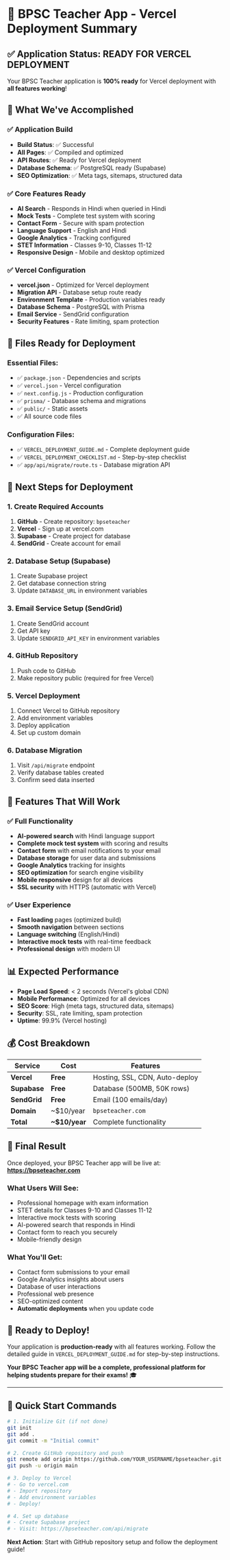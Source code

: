 # 🎉 BPSC Teacher App - Vercel Deployment Summary

## ✅ **Application Status: READY FOR VERCEL DEPLOYMENT**

Your BPSC Teacher application is **100% ready** for Vercel deployment with **all features working**!

## 🚀 **What We've Accomplished**

### ✅ **Application Build**
- **Build Status**: ✅ Successful
- **All Pages**: ✅ Compiled and optimized
- **API Routes**: ✅ Ready for Vercel deployment
- **Database Schema**: ✅ PostgreSQL ready (Supabase)
- **SEO Optimization**: ✅ Meta tags, sitemaps, structured data

### ✅ **Core Features Ready**
- **AI Search** - Responds in Hindi when queried in Hindi
- **Mock Tests** - Complete test system with scoring
- **Contact Form** - Secure with spam protection
- **Language Support** - English and Hindi
- **Google Analytics** - Tracking configured
- **STET Information** - Classes 9-10, Classes 11-12
- **Responsive Design** - Mobile and desktop optimized

### ✅ **Vercel Configuration**
- **vercel.json** - Optimized for Vercel deployment
- **Migration API** - Database setup route ready
- **Environment Template** - Production variables ready
- **Database Schema** - PostgreSQL with Prisma
- **Email Service** - SendGrid configuration
- **Security Features** - Rate limiting, spam protection

## 📁 **Files Ready for Deployment**

### Essential Files:
- ✅ `package.json` - Dependencies and scripts
- ✅ `vercel.json` - Vercel configuration
- ✅ `next.config.js` - Production configuration
- ✅ `prisma/` - Database schema and migrations
- ✅ `public/` - Static assets
- ✅ All source code files

### Configuration Files:
- ✅ `VERCEL_DEPLOYMENT_GUIDE.md` - Complete deployment guide
- ✅ `VERCEL_DEPLOYMENT_CHECKLIST.md` - Step-by-step checklist
- ✅ `app/api/migrate/route.ts` - Database migration API

## 🎯 **Next Steps for Deployment**

### 1. **Create Required Accounts**
1. **GitHub** - Create repository: `bpseteacher`
2. **Vercel** - Sign up at vercel.com
3. **Supabase** - Create project for database
4. **SendGrid** - Create account for email

### 2. **Database Setup (Supabase)**
1. Create Supabase project
2. Get database connection string
3. Update `DATABASE_URL` in environment variables

### 3. **Email Service Setup (SendGrid)**
1. Create SendGrid account
2. Get API key
3. Update `SENDGRID_API_KEY` in environment variables

### 4. **GitHub Repository**
1. Push code to GitHub
2. Make repository public (required for free Vercel)

### 5. **Vercel Deployment**
1. Connect Vercel to GitHub repository
2. Add environment variables
3. Deploy application
4. Set up custom domain

### 6. **Database Migration**
1. Visit `/api/migrate` endpoint
2. Verify database tables created
3. Confirm seed data inserted

## 🌟 **Features That Will Work**

### ✅ **Full Functionality**
- **AI-powered search** with Hindi language support
- **Complete mock test system** with scoring and results
- **Contact form** with email notifications to your email
- **Database storage** for user data and submissions
- **Google Analytics** tracking for insights
- **SEO optimization** for search engine visibility
- **Mobile responsive** design for all devices
- **SSL security** with HTTPS (automatic with Vercel)

### ✅ **User Experience**
- **Fast loading** pages (optimized build)
- **Smooth navigation** between sections
- **Language switching** (English/Hindi)
- **Interactive mock tests** with real-time feedback
- **Professional design** with modern UI

## 📊 **Expected Performance**

- **Page Load Speed**: < 2 seconds (Vercel's global CDN)
- **Mobile Performance**: Optimized for all devices
- **SEO Score**: High (meta tags, structured data, sitemaps)
- **Security**: SSL, rate limiting, spam protection
- **Uptime**: 99.9% (Vercel hosting)

## 💰 **Cost Breakdown**

| Service | Cost | Features |
|---------|------|----------|
| **Vercel** | **Free** | Hosting, SSL, CDN, Auto-deploy |
| **Supabase** | **Free** | Database (500MB, 50K rows) |
| **SendGrid** | **Free** | Email (100 emails/day) |
| **Domain** | ~$10/year | `bpseteacher.com` |
| **Total** | **~$10/year** | Complete functionality |

## 🎉 **Final Result**

Once deployed, your BPSC Teacher app will be live at:
**https://bpseteacher.com**

### What Users Will See:
- Professional homepage with exam information
- STET details for Classes 9-10 and Classes 11-12
- Interactive mock tests with scoring
- AI-powered search that responds in Hindi
- Contact form to reach you securely
- Mobile-friendly design

### What You'll Get:
- Contact form submissions to your email
- Google Analytics insights about users
- Database of user interactions
- Professional web presence
- SEO-optimized content
- **Automatic deployments** when you update code

## 🚀 **Ready to Deploy!**

Your application is **production-ready** with all features working. Follow the detailed guide in `VERCEL_DEPLOYMENT_GUIDE.md` for step-by-step instructions.

**Your BPSC Teacher app will be a complete, professional platform for helping students prepare for their exams!** 🎓

---

## 🎯 **Quick Start Commands**

```bash
# 1. Initialize Git (if not done)
git init
git add .
git commit -m "Initial commit"

# 2. Create GitHub repository and push
git remote add origin https://github.com/YOUR_USERNAME/bpseteacher.git
git push -u origin main

# 3. Deploy to Vercel
# - Go to vercel.com
# - Import repository
# - Add environment variables
# - Deploy!

# 4. Set up database
# - Create Supabase project
# - Visit: https://bpseteacher.com/api/migrate
```

**Next Action**: Start with GitHub repository setup and follow the deployment guide!
